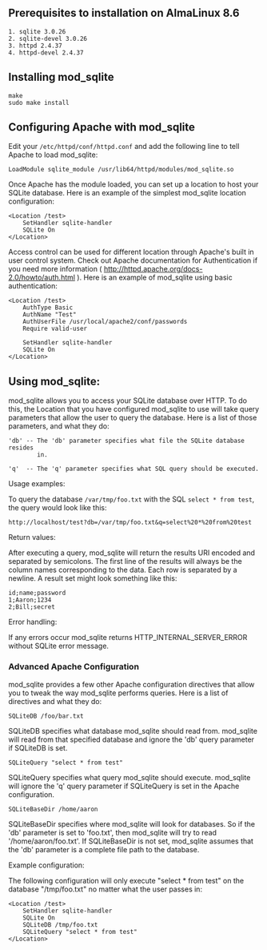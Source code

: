 ## Prerequisites to installation on AlmaLinux 8.6

    1. sqlite 3.0.26
    2. sqlite-devel 3.0.26 
    3. httpd 2.4.37
    4. httpd-devel 2.4.37

## Installing mod_sqlite

    make
    sudo make install

## Configuring Apache with mod_sqlite

Edit your `/etc/httpd/conf/httpd.conf` and add the following line to tell Apache to load mod_sqlite:

    LoadModule sqlite_module /usr/lib64/httpd/modules/mod_sqlite.so

Once Apache has the module loaded, you can set up a location to host your
SQLite database.  Here is an example of the simplest mod_sqlite location
configuration:

    <Location /test>
        SetHandler sqlite-handler
        SQLite On
    </Location>

Access control can be used for different location through Apache's built in
user control system.  Check out Apache documentation for Authentication if you
need more information ( http://httpd.apache.org/docs-2.0/howto/auth.html ).
Here is an example of mod_sqlite using basic authentication:

    <Location /test>
        AuthType Basic
        AuthName "Test"
        AuthUserFile /usr/local/apache2/conf/passwords
        Require valid-user

        SetHandler sqlite-handler
        SQLite On
    </Location>

## Using mod_sqlite:

mod_sqlite allows you to access your SQLite database over HTTP.  To do this,
the Location that you have configured mod_sqlite to use will take query
parameters that allow the user to query the database.  Here is a list of those
parameters, and what they do:

    'db' -- The 'db' parameter specifies what file the SQLite database resides
            in.

    'q'  -- The 'q' parameter specifies what SQL query should be executed.

Usage examples:

To query the database `/var/tmp/foo.txt` with the SQL `select * from test`, the
query would look like this:

    http://localhost/test?db=/var/tmp/foo.txt&q=select%20*%20from%20test

Return values:

After executing a query, mod_sqlite will return the results URI encoded and
separated by semicolons.  The first line of the results will always be the
column names corresponding to the data.  Each row is separated by a newline.
A result set might look something like this:

    id;name;password
    1;Aaron;1234
    2;Bill;secret

Error handling:

If any errors occur mod_sqlite returns HTTP_INTERNAL_SERVER_ERROR without SQLite error message.

### Advanced Apache Configuration

mod_sqlite provides a few other Apache configuration directives that allow you
to tweak the way mod_sqlite performs queries.  Here is a list of directives
and what they do:

    SQLiteDB /foo/bar.txt

SQLiteDB specifies what database mod_sqlite should read from.  mod_sqlite will
read from that specified database and ignore the 'db' query parameter if
SQLiteDB is set.

    SQLiteQuery "select * from test"

SQLiteQuery specifies what query mod_sqlite should execute.  mod_sqlite will
ignore the 'q' query parameter if SQLiteQuery is set in the Apache
configuration.

    SQLiteBaseDir /home/aaron

SQLiteBaseDir specifies where mod_sqlite will look for databases.  So if the
'db' parameter is set to 'foo.txt', then mod_sqlite will try to read
'/home/aaron/foo.txt'.  If SQLiteBaseDir is not set, mod_sqlite assumes that the
'db' parameter is a complete file path to the database.

Example configuration:

The following configuration will only execute "select * from test" on the
database "/tmp/foo.txt" no matter what the user passes in:

    <Location /test>
        SetHandler sqlite-handler
        SQLite On
        SQLiteDB /tmp/foo.txt
        SQLiteQuery "select * from test"
    </Location>
